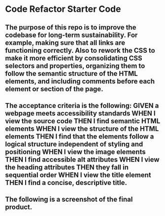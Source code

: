 # Code Refactor Starter Code
## The purpose of this repo is to improve the codebase for long-term sustainability. For example, making sure that all links are functioning correctly. Also to rework the CSS to make it more efficient by consolidating CSS selectors and properties, organizing them to follow the semantic structure of the HTML elements, and including comments before each element or section of the page.

## The acceptance criteria is the following: GIVEN a webpage meets accessibility standards WHEN I view the source code THEN I find semantic HTML elements WHEN I view the structure of the HTML elements THEN I find that the elements follow a logical structure independent of styling and positioning WHEN I view the image elements THEN I find accessible alt attributes WHEN I view the heading attributes THEN they fall in sequential order WHEN I view the title element THEN I find a concise, descriptive title.

## The following is a screenshot of the final product.


